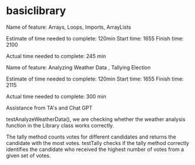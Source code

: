 # basiclibrary

Name of feature: Arrays, Loops, Imports, ArrayLists

Estimate of time needed to complete: 120min Start time: 1655 Finish time: 2100

Actual time needed to complete: 245 min


Name of feature: Analyzing Weather Data , Tallying Election

Estimate of time needed to complete: 120min Start time: 1655 Finish time: 2115

Actual time needed to complete: 300 min

Assistance from TA's and Chat GPT 

testAnalyzeWeatherData(), we are checking whether the weather analysis function in the Library class works correctly. 

The tally method counts votes for different candidates and returns the candidate with the most votes. testTally checks if the tally method correctly identifies the candidate who received the highest number of votes from a given set of votes.